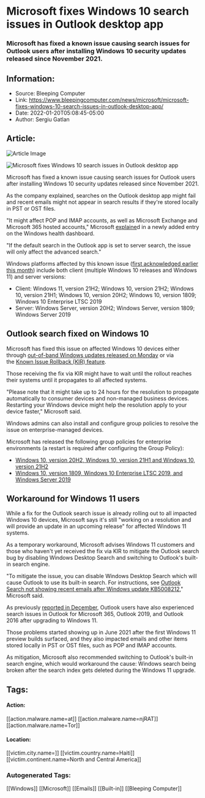 # Microsoft fixes Windows 10 search issues in Outlook desktop app
### Microsoft has fixed a known issue causing search issues for Outlook users after installing Windows 10 security updates released since November 2021.

## Information:
+ Source: Bleeping Computer
+ Link: https://www.bleepingcomputer.com/news/microsoft/microsoft-fixes-windows-10-search-issues-in-outlook-desktop-app/
+ Date: 2022-01-20T05:08:45-05:00
+ Author: Sergiu Gatlan


## Article:
![Article Image](https://www.bleepstatic.com/content/hl-images/2021/05/11/Outlook_headpic.jpg)

![Microsoft fixes Windows 10 search issues in Outlook desktop app](https://www.bleepstatic.com/content/hl-images/2021/05/11/Outlook_headpic.jpg)


Microsoft has fixed a known issue causing search issues for Outlook users after installing Windows 10 security updates released since November 2021.


As the company explained, searches on the Outlook desktop app might fail and recent emails might not appear in search results if they're stored locally in PST or OST files.


"It might affect POP and IMAP accounts, as well as Microsoft Exchange and Microsoft 365 hosted accounts," Microsoft [explaine](https://docs.microsoft.com/en-us/windows/release-health/status-windows-10-21h2#2778msgdesc)d in a newly added entry on the Windows health dashboard.


"If the default search in the Outlook app is set to server search, the issue will only affect the advanced search."


Windows platforms affected by this known issue ([first acknowledged earlier this month](https://www.bleepingcomputer.com/news/microsoft/microsoft-kb5008212-windows-security-update-breaks-outlook-search/)) include both client (multiple Windows 10 releases and Windows 11) and server versions:


* Client: Windows 11, version 21H2; Windows 10, version 21H2; Windows 10, version 21H1; Windows 10, version 20H2; Windows 10, version 1809; Windows 10 Enterprise LTSC 2019
* Server: Windows Server, version 20H2; Windows Server, version 1809; Windows Server 2019

Outlook search fixed on Windows 10
----------------------------------


Microsoft has fixed this issue on affected Windows 10 devices either through [out-of-band Windows updates released on Monday](https://www.bleepingcomputer.com/news/microsoft/microsoft-releases-emergency-fixes-for-windows-server-vpn-bugs/) or via the [Known Issue Rollback (KIR) feature](https://www.bleepingcomputer.com/news/microsoft/microsoft-windows-10-known-issue-rollback-auto-fixes-update-bugs/).


Those receiving the fix via KIR might have to wait until the rollout reaches their systems until it propagates to all affected systems.


"Please note that it might take up to 24 hours for the resolution to propagate automatically to consumer devices and non-managed business devices. Restarting your Windows device might help the resolution apply to your device faster," Microsoft said.


Windows admins can also install and configure group policies to resolve the issue on enterprise-managed devices.


Microsoft has released the following group policies for enterprise environments (a restart is required after configuring the Group Policy):


* [Windows 10, version 20H2, Windows 10, version 21H1 and Windows 10, version 21H2](https://download.microsoft.com/download/4/a/d/4adcd2e9-413d-4d49-9f0e-c69629dfd292/Windows%2010%20%282004%2c%2020H2%20&%2021H1%29%20Known%20Issue%20Rollback%20011422%2001.msi)
* [Windows 10, version 1809, Windows 10 Enterprise LTSC 2019, and Windows Server 2019](https://download.microsoft.com/download/4/a/d/4adcd2e9-413d-4d49-9f0e-c69629dfd292/Known%20Issue%20Rollback%20011422%2001.msi)

Workaround for Windows 11 users
-------------------------------


While a fix for the Outlook search issue is already rolling out to all impacted Windows 10 devices, Microsoft says it's still "working on a resolution and will provide an update in an upcoming release" for affected Windows 11 systems. 


As a temporary workaround, Microsoft advises Windows 11 customers and those who haven't yet received the fix via KIR to mitigate the Outlook search bug by disabling Windows Desktop Search and switching to Outlook's built-in search engine.


"To mitigate the issue, you can disable Windows Desktop Search which will cause Outlook to use its built-in search. For instructions, see [Outlook Search not showing recent emails after Windows update KB5008212](https://support.microsoft.com/office/outlook-search-not-showing-recent-emails-after-windows-update-kb5008212-cc5345cf-8007-403a-bb23-f3818653c2df)," Microsoft said.


As previously [reported in December](https://www.bleepingcomputer.com/news/microsoft/microsoft-shares-fix-for-broken-outlook-search-in-windows-11/), Outlook users have also experienced search issues in Outlook for Microsoft 365, Outlook 2019, and Outlook 2016 after upgrading to Windows 11.


Those problems started showing up in June 2021 after the first Windows 11 preview builds surfaced, and they also impacted emails and other items stored locally in PST or OST files, such as POP and IMAP accounts.


As mitigation, Microsoft also recommended switching to Outlook's built-in search engine, which would workaround the cause: Windows search being broken after the search index gets deleted during the Windows 11 upgrade.





## Tags:

#### Action:
[[action.malware.name=at]] [[action.malware.name=njRAT]] [[action.malware.name=Tor]]

#### Location:
[[victim.city.name=]] [[victim.country.name=Haiti]] [[victim.continent.name=North and Central America]]

### Autogenerated Tags:
[[Windows]] [[Microsoft]] [[Emails]] [[Built-in]] [[Bleeping Computer]]

